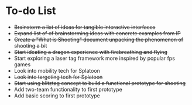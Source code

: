 # To-do List

- ~~Brainstorm a list of ideas for tangible interactive interfaces~~
- ~~Expand list of of brainstorming ideas with concrete examples from IP~~
- ~~Create a "What is Shooting" document unpacking the phenomenon of shooting a bit~~
- ~~Start ideating a dragon experience with firebreathing and flying~~
- Start exploring a laser tag framework more inspired by popular fps games
- Look into mobility tech for Splatoon
- ~~Look into targeting tech for Splatoon~~
- ~~Start using blitztag concept to build a functional prototype for shooting~~
- Add two-team functionality to first prototype
- Add basic scoring to first prototype
